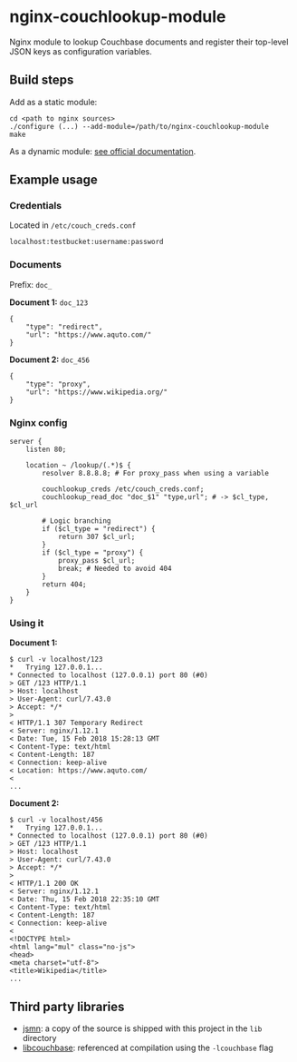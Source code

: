 nginx-couchlookup-module
========================

Nginx module to lookup Couchbase documents and register their top-level JSON keys as configuration variables.

Build steps
-----------

Add as a static module:

```
cd <path to nginx sources>
./configure (...) --add-module=/path/to/nginx-couchlookup-module
make
```

As a dynamic module: [see official documentation](https://www.nginx.com/resources/wiki/extending/converting/).

Example usage
-------------

### Credentials

Located in `/etc/couch_creds.conf`

```
localhost:testbucket:username:password
```

### Documents

Prefix: `doc_`

**Document 1:** `doc_123`

```
{
    "type": "redirect",
    "url": "https://www.aquto.com/"
}
```

**Document 2:** `doc_456`

```
{
    "type": "proxy",
    "url": "https://www.wikipedia.org/"
}
```

### Nginx config

```
server {
    listen 80;

    location ~ /lookup/(.*)$ {
        resolver 8.8.8.8; # For proxy_pass when using a variable

        couchlookup_creds /etc/couch_creds.conf;
        couchlookup_read_doc "doc_$1" "type,url"; # -> $cl_type, $cl_url

        # Logic branching
        if ($cl_type = "redirect") {
            return 307 $cl_url;
        }
        if ($cl_type = "proxy") {
            proxy_pass $cl_url;
            break; # Needed to avoid 404
        }
        return 404;
    }
}
```

### Using it

**Document 1:**

```
$ curl -v localhost/123
*   Trying 127.0.0.1...
* Connected to localhost (127.0.0.1) port 80 (#0)
> GET /123 HTTP/1.1
> Host: localhost
> User-Agent: curl/7.43.0
> Accept: */*
>
< HTTP/1.1 307 Temporary Redirect
< Server: nginx/1.12.1
< Date: Tue, 15 Feb 2018 15:28:13 GMT
< Content-Type: text/html
< Content-Length: 187
< Connection: keep-alive
< Location: https://www.aquto.com/
<
...
```

**Document 2:**

```
$ curl -v localhost/456
*   Trying 127.0.0.1...
* Connected to localhost (127.0.0.1) port 80 (#0)
> GET /123 HTTP/1.1
> Host: localhost
> User-Agent: curl/7.43.0
> Accept: */*
>
< HTTP/1.1 200 OK
< Server: nginx/1.12.1
< Date: Thu, 15 Feb 2018 22:35:10 GMT
< Content-Type: text/html
< Content-Length: 187
< Connection: keep-alive
<
<!DOCTYPE html>
<html lang="mul" class="no-js">
<head>
<meta charset="utf-8">
<title>Wikipedia</title>
...
```

Third party libraries
---------------------

* [jsmn](https://github.com/zserge/jsmn): a copy of the source is shipped with this project in the `lib` directory
* [libcouchbase](https://github.com/couchbase/libcouchbase): referenced at compilation using the `-lcouchbase` flag
